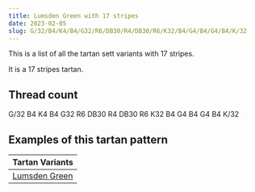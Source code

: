 ```yaml
---
title: Lumsden Green with 17 stripes
date: 2023-02-05
slug: G/32/B4/K4/B4/G32/R6/DB30/R4/DB30/R6/K32/B4/G4/B4/G4/B4/K/32
---
```

This is a list of all the tartan sett variants with 17 stripes.

It is a 17 stripes tartan.


## Thread count
G/32 B4 K4 B4 G32 R6 DB30 R4 DB30 R6 K32 B4 G4 B4 G4 B4 K/32

## Examples of this tartan pattern

| Tartan Variants |
|---------------|
| [Lumsden Green](/variants/g/32/b4/k4/b4/g32/r6/db30/r4/db30/r6/k32/b4/g4/b4/g4/b4/k/32-b304080-db000050-g008000-k000000-rc00000)||
